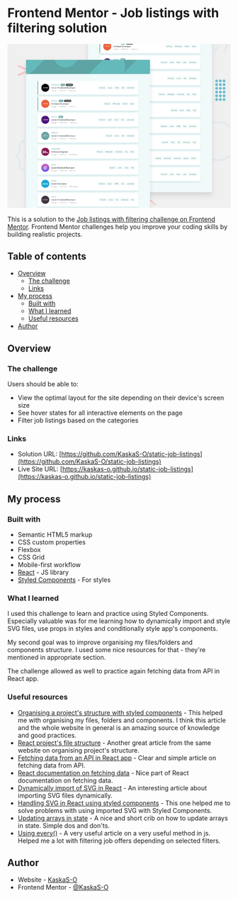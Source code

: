 # Frontend Mentor - Job listings with filtering solution

![Design preview for the Job listings with filtering coding challenge](./src/design/desktop-preview.jpg)

This is a solution to the [Job listings with filtering challenge on Frontend Mentor](https://www.frontendmentor.io/challenges/job-listings-with-filtering-ivstIPCt). Frontend Mentor challenges help you improve your coding skills by building realistic projects.

## Table of contents

- [Overview](#overview)
  - [The challenge](#the-challenge)
  - [Links](#links)
- [My process](#my-process)
  - [Built with](#built-with)
  - [What I learned](#what-i-learned)
  - [Useful resources](#useful-resources)
- [Author](#author)

## Overview

### The challenge

Users should be able to:

- View the optimal layout for the site depending on their device's screen size
- See hover states for all interactive elements on the page
- Filter job listings based on the categories

### Links

- Solution URL: [https://github.com/KaskaS-O/static-job-listings](https://github.com/KaskaS-O/static-job-listings)
- Live Site URL: [https://kaskas-o.github.io/static-job-listings](https://kaskas-o.github.io/static-job-listings)

## My process

### Built with

- Semantic HTML5 markup
- CSS custom properties
- Flexbox
- CSS Grid
- Mobile-first workflow
- [React](https://reactjs.org/) - JS library
- [Styled Components](https://styled-components.com/) - For styles

### What I learned

I used this challenge to learn and practice using Styled Components. Especially valuable was for me learning how to dynamically import and style SVG files, use props in styles and conditionally style app's components.

My second goal was to improve organising my files/folders and components structure. I used some nice resources for that - they're mentioned in appropriate section.

The challenge allowed as well to practice again fetching data from API in React app.

### Useful resources

- [Organising a project's structure with styled components](https://www.robinwieruch.de/styled-components/) - This helped me with organising my files, folders and components. I think this article and the whole website in general is an amazing source of knowledge and good practices.
- [React project's file structure](https://www.robinwieruch.de/react-folder-structure/) - Another great article from the same website on organising project's structure.
- [Fetching data from an API in React app](https://blog.logrocket.com/modern-api-data-fetching-methods-react/) - Clear and simple article on fetching data from API.
- [React documentation on fetching data](https://reactjs.org/docs/faq-ajax.html) - Nice part of React documentation on fetching data.
- [Dynamically import of SVG in React](https://medium.com/@erickhoury/react-dynamically-importing-svgs-and-render-as-react-component-b764b6475896) - An interesting article about importing SVG files dynamically.
- [Handling SVG in React using styled components](https://vaadarsh8178.medium.com/handling-custom-svgs-in-react-using-styled-components-30d2739ff4cb) - This one helped me to solve problems with using imported SVG with Styled Components.
- [Updating arrays in state](https://beta.reactjs.org/learn/updating-arrays-in-state) - A nice and short crib on how to update arrays in state. Simple dos and don'ts.
- [Using every()](https://www.designcise.com/web/tutorial/how-to-check-if-an-array-contains-all-elements-of-another-array-in-javascript) - A very useful article on a very useful method in js. Helped me a lot with filtering job offers depending on selected filters.

## Author

- Website - [KaskaS-O](https://github.com/KaskaS-O)
- Frontend Mentor - [@KaskaS-O](https://www.frontendmentor.io/profile/KaskaS-O)
